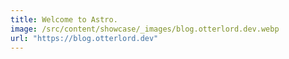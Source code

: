 ```yaml
---
title: Welcome to Astro.
image: /src/content/showcase/_images/blog.otterlord.dev.webp
url: "https://blog.otterlord.dev"
---
```

